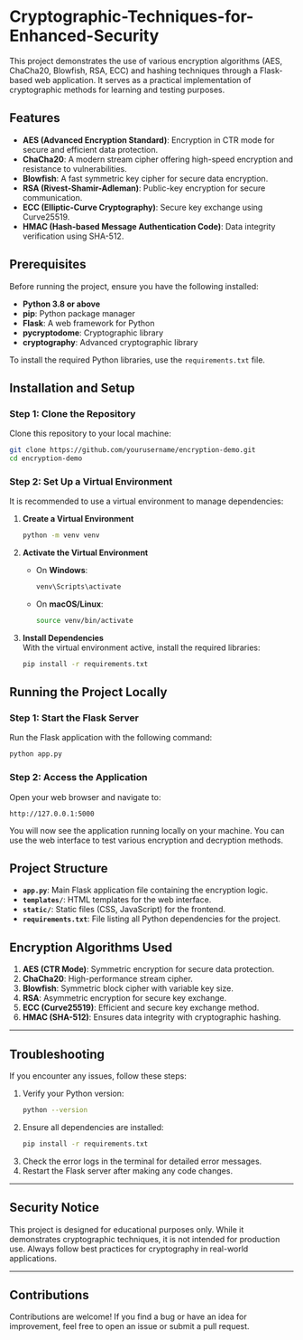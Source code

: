 # Cryptographic-Techniques-for-Enhanced-Security

This project demonstrates the use of various encryption algorithms (AES, ChaCha20, Blowfish, RSA, ECC) and hashing techniques through a Flask-based web application. It serves as a practical implementation of cryptographic methods for learning and testing purposes.

## Features

- **AES (Advanced Encryption Standard)**: Encryption in CTR mode for secure and efficient data protection.
- **ChaCha20**: A modern stream cipher offering high-speed encryption and resistance to vulnerabilities.
- **Blowfish**: A fast symmetric key cipher for secure data encryption.
- **RSA (Rivest-Shamir-Adleman)**: Public-key encryption for secure communication.
- **ECC (Elliptic-Curve Cryptography)**: Secure key exchange using Curve25519.
- **HMAC (Hash-based Message Authentication Code)**: Data integrity verification using SHA-512.

## Prerequisites

Before running the project, ensure you have the following installed:

- **Python 3.8 or above**
- **pip**: Python package manager
- **Flask**: A web framework for Python
- **pycryptodome**: Cryptographic library
- **cryptography**: Advanced cryptographic library

To install the required Python libraries, use the `requirements.txt` file.

## Installation and Setup

### Step 1: Clone the Repository

Clone this repository to your local machine:
```bash
git clone https://github.com/yourusername/encryption-demo.git
cd encryption-demo
```

### Step 2: Set Up a Virtual Environment

It is recommended to use a virtual environment to manage dependencies:

1. **Create a Virtual Environment**  
   ```bash
   python -m venv venv
   ```

2. **Activate the Virtual Environment**  
   - On **Windows**:
     ```bash
     venv\Scripts\activate
     ```
   - On **macOS/Linux**:
     ```bash
     source venv/bin/activate
     ```

3. **Install Dependencies**  
   With the virtual environment active, install the required libraries:
   ```bash
   pip install -r requirements.txt
   ```

## Running the Project Locally

### Step 1: Start the Flask Server

Run the Flask application with the following command:
```bash
python app.py
```

### Step 2: Access the Application

Open your web browser and navigate to:
```
http://127.0.0.1:5000
```

You will now see the application running locally on your machine. You can use the web interface to test various encryption and decryption methods.

## Project Structure

- **`app.py`**: Main Flask application file containing the encryption logic.
- **`templates/`**: HTML templates for the web interface.
- **`static/`**: Static files (CSS, JavaScript) for the frontend.
- **`requirements.txt`**: File listing all Python dependencies for the project.

## Encryption Algorithms Used

1. **AES (CTR Mode)**: Symmetric encryption for secure data protection.
2. **ChaCha20**: High-performance stream cipher.
3. **Blowfish**: Symmetric block cipher with variable key size.
4. **RSA**: Asymmetric encryption for secure key exchange.
5. **ECC (Curve25519)**: Efficient and secure key exchange method.
6. **HMAC (SHA-512)**: Ensures data integrity with cryptographic hashing.

---

## Troubleshooting

If you encounter any issues, follow these steps:

1. Verify your Python version:
   ```bash
   python --version
   ```
2. Ensure all dependencies are installed:
   ```bash
   pip install -r requirements.txt
   ```
3. Check the error logs in the terminal for detailed error messages.
4. Restart the Flask server after making any code changes.

---

## Security Notice

This project is designed for educational purposes only. While it demonstrates cryptographic techniques, it is not intended for production use. Always follow best practices for cryptography in real-world applications.

---

## Contributions

Contributions are welcome! If you find a bug or have an idea for improvement, feel free to open an issue or submit a pull request.


